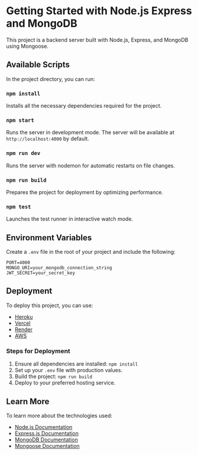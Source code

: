 # Getting Started with Node.js Express and MongoDB

This project is a backend server built with Node.js, Express, and MongoDB using Mongoose.

## Available Scripts

In the project directory, you can run:

### `npm install`
Installs all the necessary dependencies required for the project.

### `npm start`
Runs the server in development mode.
The server will be available at `http://localhost:4000` by default.

### `npm run dev`
Runs the server with nodemon for automatic restarts on file changes.

### `npm run build`
Prepares the project for deployment by optimizing performance.

### `npm test`
Launches the test runner in interactive watch mode.

## Environment Variables
Create a `.env` file in the root of your project and include the following:
```
PORT=4000
MONGO_URI=your_mongodb_connection_string
JWT_SECRET=your_secret_key
```

## Deployment

To deploy this project, you can use:
- [Heroku](https://www.heroku.com/)
- [Vercel](https://vercel.com/)
- [Render](https://render.com/)
- [AWS](https://aws.amazon.com/)

### Steps for Deployment
1. Ensure all dependencies are installed: `npm install`
2. Set up your `.env` file with production values.
3. Build the project: `npm run build`
4. Deploy to your preferred hosting service.

## Learn More
To learn more about the technologies used:
- [Node.js Documentation](https://nodejs.org/en/docs/)
- [Express.js Documentation](https://expressjs.com/)
- [MongoDB Documentation](https://www.mongodb.com/docs/)
- [Mongoose Documentation](https://mongoosejs.com/docs/)


